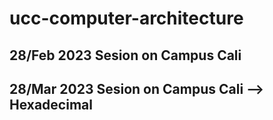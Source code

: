 # ucc-computer-architecture

## 28/Feb 2023 Sesion on Campus Cali
## 28/Mar 2023 Sesion on Campus Cali --> Hexadecimal